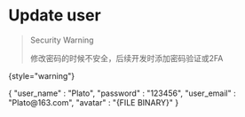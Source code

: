 # Update user

> Security Warning
> 
> 修改密码的时候不安全，后续开发时添加密码验证或2FA
> 
{style="warning"}

<!-- Use multiple <sample> elements inside <request> to provide samples for various programming languages. 
They will be placed in tabs.Developers can use these samples as templates when making requests to this endpoint. -->

<api-endpoint openapi-path="./../cotalk.yaml" endpoint="/api/user/{userid}" method="put">

<request>
<sample>
    {
        "user_name" : "Plato",
        "password" : "123456",
        "user_email" : "Plato@163.com",
        "avatar" : "{FILE BINARY}"
    }
</sample>

</request>

</api-endpoint>
